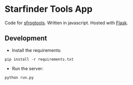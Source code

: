 # Starfinder Tools App
Code for [sfrpgtools](https://sfrpgtools.com). Written in javascript. Hosted with
[Flask](http://flask.pocoo.org/).

## Development
- Install the requirements:
```
pip install -r requirements.txt
```
- Run the server:
```
python run.py
```
